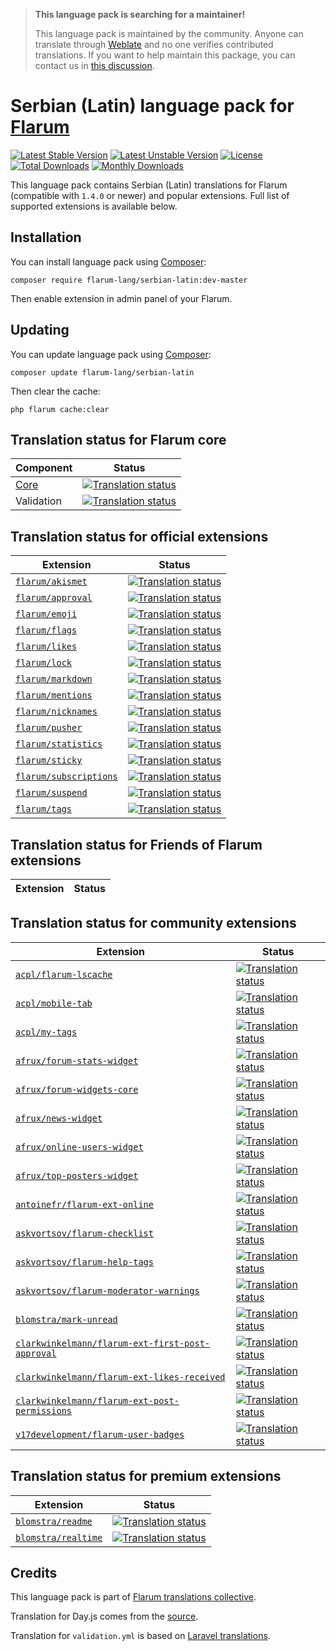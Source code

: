 > **This language pack is searching for a maintainer!**
>
> This language pack is maintained by the community. Anyone can translate through [Weblate](https://weblate.rob006.net/languages/sr_Latn/flarum/) and no one verifies contributed translations. If you want to help maintain this package, you can contact us in [this discussion](https://discuss.flarum.org/d/27519-the-flarum-language-project).

# Serbian (Latin) language pack for [Flarum](https://flarum.org/)

[![Latest Stable Version](https://img.shields.io/packagist/v/flarum-lang/serbian-latin?color=success&label=stable)](https://packagist.org/packages/flarum-lang/serbian-latin) 
[![Latest Unstable Version](https://img.shields.io/packagist/v/flarum-lang/serbian-latin?include_prereleases&label=unstable)](https://packagist.org/packages/flarum-lang/serbian-latin) 
[![License](https://img.shields.io/packagist/l/flarum-lang/serbian-latin)](https://packagist.org/packages/flarum-lang/serbian-latin) 
[![Total Downloads](https://img.shields.io/packagist/dt/flarum-lang/serbian-latin)](https://packagist.org/packages/flarum-lang/serbian-latin/stats) 
[![Monthly Downloads](https://img.shields.io/packagist/dm/flarum-lang/serbian-latin)](https://packagist.org/packages/flarum-lang/serbian-latin/stats) 

This language pack contains Serbian (Latin) translations for Flarum (compatible with `1.4.0` or newer) and popular extensions. Full list of supported extensions is available below.


## Installation

You can install language pack using [Composer](https://getcomposer.org/):

```console
composer require flarum-lang/serbian-latin:dev-master
```

Then enable extension in admin panel of your Flarum.


## Updating

You can update language pack using [Composer](https://getcomposer.org/):

```console
composer update flarum-lang/serbian-latin
```

Then clear the cache:

```console
php flarum cache:clear
```


## Translation status for Flarum core

| Component | Status |
| --- | --- |
| [Core](https://github.com/flarum/flarum-core) | [![Translation status](https://weblate.rob006.net/widgets/flarum/sr_Latn/core/svg-badge.svg)](https://weblate.rob006.net/projects/flarum/core/sr_Latn/) |
| Validation | [![Translation status](https://weblate.rob006.net/widgets/flarum/sr_Latn/validation/svg-badge.svg)](https://weblate.rob006.net/projects/flarum/validation/sr_Latn/) |


## Translation status for official extensions

<!-- flarum-extensions-list-start -->

| Extension | Status |
| --- | --- |
| [`flarum/akismet`](https://github.com/flarum/akismet) | [![Translation status](https://weblate.rob006.net/widgets/flarum/sr_Latn/flarum-akismet/svg-badge.svg)](https://weblate.rob006.net/projects/flarum/flarum-akismet/sr_Latn/) |
| [`flarum/approval`](https://github.com/flarum/approval) | [![Translation status](https://weblate.rob006.net/widgets/flarum/sr_Latn/flarum-approval/svg-badge.svg)](https://weblate.rob006.net/projects/flarum/flarum-approval/sr_Latn/) |
| [`flarum/emoji`](https://github.com/flarum/emoji) | [![Translation status](https://weblate.rob006.net/widgets/flarum/sr_Latn/flarum-emoji/svg-badge.svg)](https://weblate.rob006.net/projects/flarum/flarum-emoji/sr_Latn/) |
| [`flarum/flags`](https://github.com/flarum/flags) | [![Translation status](https://weblate.rob006.net/widgets/flarum/sr_Latn/flarum-flags/svg-badge.svg)](https://weblate.rob006.net/projects/flarum/flarum-flags/sr_Latn/) |
| [`flarum/likes`](https://github.com/flarum/likes) | [![Translation status](https://weblate.rob006.net/widgets/flarum/sr_Latn/flarum-likes/svg-badge.svg)](https://weblate.rob006.net/projects/flarum/flarum-likes/sr_Latn/) |
| [`flarum/lock`](https://github.com/flarum/lock) | [![Translation status](https://weblate.rob006.net/widgets/flarum/sr_Latn/flarum-lock/svg-badge.svg)](https://weblate.rob006.net/projects/flarum/flarum-lock/sr_Latn/) |
| [`flarum/markdown`](https://github.com/flarum/markdown) | [![Translation status](https://weblate.rob006.net/widgets/flarum/sr_Latn/flarum-markdown/svg-badge.svg)](https://weblate.rob006.net/projects/flarum/flarum-markdown/sr_Latn/) |
| [`flarum/mentions`](https://github.com/flarum/mentions) | [![Translation status](https://weblate.rob006.net/widgets/flarum/sr_Latn/flarum-mentions/svg-badge.svg)](https://weblate.rob006.net/projects/flarum/flarum-mentions/sr_Latn/) |
| [`flarum/nicknames`](https://github.com/flarum/nicknames) | [![Translation status](https://weblate.rob006.net/widgets/flarum/sr_Latn/flarum-nicknames/svg-badge.svg)](https://weblate.rob006.net/projects/flarum/flarum-nicknames/sr_Latn/) |
| [`flarum/pusher`](https://github.com/flarum/pusher) | [![Translation status](https://weblate.rob006.net/widgets/flarum/sr_Latn/flarum-pusher/svg-badge.svg)](https://weblate.rob006.net/projects/flarum/flarum-pusher/sr_Latn/) |
| [`flarum/statistics`](https://github.com/flarum/statistics) | [![Translation status](https://weblate.rob006.net/widgets/flarum/sr_Latn/flarum-statistics/svg-badge.svg)](https://weblate.rob006.net/projects/flarum/flarum-statistics/sr_Latn/) |
| [`flarum/sticky`](https://github.com/flarum/sticky) | [![Translation status](https://weblate.rob006.net/widgets/flarum/sr_Latn/flarum-sticky/svg-badge.svg)](https://weblate.rob006.net/projects/flarum/flarum-sticky/sr_Latn/) |
| [`flarum/subscriptions`](https://github.com/flarum/subscriptions) | [![Translation status](https://weblate.rob006.net/widgets/flarum/sr_Latn/flarum-subscriptions/svg-badge.svg)](https://weblate.rob006.net/projects/flarum/flarum-subscriptions/sr_Latn/) |
| [`flarum/suspend`](https://github.com/flarum/suspend) | [![Translation status](https://weblate.rob006.net/widgets/flarum/sr_Latn/flarum-suspend/svg-badge.svg)](https://weblate.rob006.net/projects/flarum/flarum-suspend/sr_Latn/) |
| [`flarum/tags`](https://github.com/flarum/tags) | [![Translation status](https://weblate.rob006.net/widgets/flarum/sr_Latn/flarum-tags/svg-badge.svg)](https://weblate.rob006.net/projects/flarum/flarum-tags/sr_Latn/) |

<!-- flarum-extensions-list-stop -->


## Translation status for Friends of Flarum extensions

<!-- fof-extensions-list-start -->

| Extension | Status |
| --- | --- |

<!-- fof-extensions-list-stop -->


## Translation status for community extensions

<!-- various-extensions-list-start -->

| Extension | Status |
| --- | --- |
| [`acpl/flarum-lscache`](https://github.com/android-com-pl/flarum-lscache) | [![Translation status](https://weblate.rob006.net/widgets/flarum/sr_Latn/acpl-lscache/svg-badge.svg)](https://weblate.rob006.net/projects/flarum/acpl-lscache/sr_Latn/) |
| [`acpl/mobile-tab`](https://github.com/android-com-pl/mobile-tab) | [![Translation status](https://weblate.rob006.net/widgets/flarum/sr_Latn/acpl-mobile-tab/svg-badge.svg)](https://weblate.rob006.net/projects/flarum/acpl-mobile-tab/sr_Latn/) |
| [`acpl/my-tags`](https://github.com/android-com-pl/my-tags) | [![Translation status](https://weblate.rob006.net/widgets/flarum/sr_Latn/acpl-my-tags/svg-badge.svg)](https://weblate.rob006.net/projects/flarum/acpl-my-tags/sr_Latn/) |
| [`afrux/forum-stats-widget`](https://github.com/afrux/forum-stats-widget) | [![Translation status](https://weblate.rob006.net/widgets/flarum/sr_Latn/afrux-forum-stats-widget/svg-badge.svg)](https://weblate.rob006.net/projects/flarum/afrux-forum-stats-widget/sr_Latn/) |
| [`afrux/forum-widgets-core`](https://github.com/afrux/forum-widgets-core) | [![Translation status](https://weblate.rob006.net/widgets/flarum/sr_Latn/afrux-forum-widgets-core/svg-badge.svg)](https://weblate.rob006.net/projects/flarum/afrux-forum-widgets-core/sr_Latn/) |
| [`afrux/news-widget`](https://github.com/afrux/news-widget) | [![Translation status](https://weblate.rob006.net/widgets/flarum/sr_Latn/afrux-news-widget/svg-badge.svg)](https://weblate.rob006.net/projects/flarum/afrux-news-widget/sr_Latn/) |
| [`afrux/online-users-widget`](https://github.com/afrux/online-users-widget) | [![Translation status](https://weblate.rob006.net/widgets/flarum/sr_Latn/afrux-online-users-widget/svg-badge.svg)](https://weblate.rob006.net/projects/flarum/afrux-online-users-widget/sr_Latn/) |
| [`afrux/top-posters-widget`](https://github.com/afrux/top-posters-widget) | [![Translation status](https://weblate.rob006.net/widgets/flarum/sr_Latn/afrux-top-posters-widget/svg-badge.svg)](https://weblate.rob006.net/projects/flarum/afrux-top-posters-widget/sr_Latn/) |
| [`antoinefr/flarum-ext-online`](https://github.com/AntoineFr/flarum-ext-online) | [![Translation status](https://weblate.rob006.net/widgets/flarum/sr_Latn/antoinefr-online/svg-badge.svg)](https://weblate.rob006.net/projects/flarum/antoinefr-online/sr_Latn/) |
| [`askvortsov/flarum-checklist`](https://github.com/askvortsov1/flarum-checklist) | [![Translation status](https://weblate.rob006.net/widgets/flarum/sr_Latn/askvortsov-checklist/svg-badge.svg)](https://weblate.rob006.net/projects/flarum/askvortsov-checklist/sr_Latn/) |
| [`askvortsov/flarum-help-tags`](https://github.com/askvortsov1/flarum-help-tags) | [![Translation status](https://weblate.rob006.net/widgets/flarum/sr_Latn/askvortsov-help-tags/svg-badge.svg)](https://weblate.rob006.net/projects/flarum/askvortsov-help-tags/sr_Latn/) |
| [`askvortsov/flarum-moderator-warnings`](https://github.com/askvortsov1/flarum-moderator-warnings) | [![Translation status](https://weblate.rob006.net/widgets/flarum/sr_Latn/askvortsov-moderator-warnings/svg-badge.svg)](https://weblate.rob006.net/projects/flarum/askvortsov-moderator-warnings/sr_Latn/) |
| [`blomstra/mark-unread`](https://github.com/blomstra/flarum-ext-mark-unread) | [![Translation status](https://weblate.rob006.net/widgets/flarum/sr_Latn/blomstra-mark-unread/svg-badge.svg)](https://weblate.rob006.net/projects/flarum/blomstra-mark-unread/sr_Latn/) |
| [`clarkwinkelmann/flarum-ext-first-post-approval`](https://github.com/clarkwinkelmann/flarum-ext-first-post-approval) | [![Translation status](https://weblate.rob006.net/widgets/flarum/sr_Latn/clarkwinkelmann-first-post-approval/svg-badge.svg)](https://weblate.rob006.net/projects/flarum/clarkwinkelmann-first-post-approval/sr_Latn/) |
| [`clarkwinkelmann/flarum-ext-likes-received`](https://github.com/clarkwinkelmann/flarum-ext-likes-received) | [![Translation status](https://weblate.rob006.net/widgets/flarum/sr_Latn/clarkwinkelmann-likes-received/svg-badge.svg)](https://weblate.rob006.net/projects/flarum/clarkwinkelmann-likes-received/sr_Latn/) |
| [`clarkwinkelmann/flarum-ext-post-permissions`](https://github.com/clarkwinkelmann/flarum-ext-post-permissions) | [![Translation status](https://weblate.rob006.net/widgets/flarum/sr_Latn/clarkwinkelmann-post-permissions/svg-badge.svg)](https://weblate.rob006.net/projects/flarum/clarkwinkelmann-post-permissions/sr_Latn/) |
| [`v17development/flarum-user-badges`](https://github.com/v17development/flarum-user-badges) | [![Translation status](https://weblate.rob006.net/widgets/flarum/sr_Latn/v17development-user-badges/svg-badge.svg)](https://weblate.rob006.net/projects/flarum/v17development-user-badges/sr_Latn/) |

<!-- various-extensions-list-stop -->


## Translation status for premium extensions

<!-- premium-extensions-list-start -->

| Extension | Status |
| --- | --- |
| [`blomstra/readme`](https://flarum.org/extension/blomstra/readme) | [![Translation status](https://weblate.rob006.net/widgets/flarum/sr_Latn/blomstra-readme/svg-badge.svg)](https://weblate.rob006.net/projects/flarum/blomstra-readme/sr_Latn/) |
| [`blomstra/realtime`](https://flarum.org/extension/blomstra/realtime) | [![Translation status](https://weblate.rob006.net/widgets/flarum/sr_Latn/blomstra-realtime/svg-badge.svg)](https://weblate.rob006.net/projects/flarum/blomstra-realtime/sr_Latn/) |

<!-- premium-extensions-list-stop -->


## Credits

This language pack is part of [Flarum translations collective](https://github.com/rob006-software/flarum-translations).

Translation for Day.js comes from the [source](https://github.com/iamkun/dayjs/blob/v1.10.4/src/locale/sr.js).

Translation for `validation.yml` is based on [Laravel translations](https://github.com/Laravel-Lang/lang/blob/8.1.3/src/sr_Latn/validation.php).
